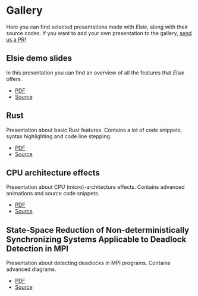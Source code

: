 # Gallery
Here you can find selected presentations made with *Elsie*, along with their source codes.
If you want to add your own presentation to the gallery,
[send us a PR](https://github.com/spirali/elsie/pulls)!

## Elsie demo slides
In this presentation you can find an overview of all the features that *Elsie* offers.

- [PDF](https://github.com/spirali/elsie/raw/master/examples/bigdemo/bigdemo.pdf)
- [Source](https://github.com/spirali/elsie/tree/master/examples/bigdemo/bigdemo.py)

## Rust
Presentation about basic Rust features. Contains a lot of code snippets, syntax highlighting and
code line stepping.

- [PDF](https://github.com/Kobzol/elsie-showcase/raw/main/rust/slides.pdf)
- [Source](https://github.com/Kobzol/elsie-showcase/tree/main/rust)

## CPU architecture effects
Presentation about CPU (micro)-architecture effects. Contains advanced animations and source code
snippets.

- [PDF](https://github.com/Kobzol/elsie-showcase/raw/main/cpu-arch/slides.pdf)
- [Source](https://github.com/Kobzol/elsie-showcase/tree/main/cpu-arch)

## State-Space Reduction of Non-deterministically Synchronizing Systems Applicable to Deadlock Detection in MPI
Presentation about detecting deadlocks in MPI programs. Contains advanced diagrams.

- [PDF](https://github.com/Kobzol/elsie-showcase/raw/main/fm2016/slides.pdf)
- [Source](https://github.com/Kobzol/elsie-showcase/tree/main/fm2016)
